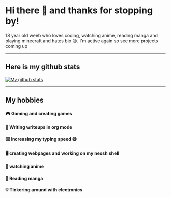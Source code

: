 # Hi there :wave: and thanks for stopping by!
18 year old weeb who loves coding, watching anime, reading manga and playing minecraft and hates bio :wink:. 
I'm active again so see more projects coming up
___

## Here is my github stats 

[![My github stats](https://github-readme-stats.vercel.app/api?username=NeoDrags&theme=react&show_icons=true)](https://github.com/anuraghazra/github-readme-stats)
____

## My hobbies

#### 🎮 Gaming and creating games 
#### 📔 Writing writeups in org mode  
#### ⌨️ Increasing my typing speed :sweat_smile:
#### 🖥️ creating webpages and working on my neosh shell
#### 🎥 watching anime
#### 📖 Reading manga
#### 💡 Tinkering around with electronics
